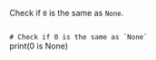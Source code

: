 Check if `0` is the same as `None`.

<Editor lang="python" type="exercise">
<code>
# Check if 0 is the same as `None`
</code>

<solution>
print(0 is None)
</solution>
</Editor>